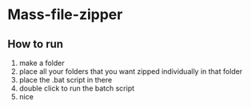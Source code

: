 # Mass-file-zipper

## How to run
1. make a folder
2. place all your folders that you want zipped individually in that folder
3. place the .bat script in there
4. double click to run the batch script
5. nice
